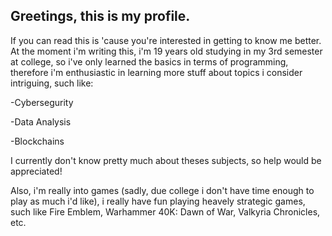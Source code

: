 ## Greetings, this is my profile.
If you can read this is 'cause you're interested in getting to know me better.
At the moment i'm writing this, i'm 19 years old studying in my 3rd semester at college, so i've only learned the basics in terms of programming, therefore i'm enthusiastic in learning more stuff about topics i consider intriguing, such like:
  
  -Cybersegurity
  
  -Data Analysis
  
  -Blockchains

  
I currently don't know pretty much about theses subjects, so help would be appreciated!

Also, i'm really into games (sadly, due college i don't have time enough to play as much i'd like), i really have fun playing heavely strategic games, such like Fire Emblem, Warhammer 40K: Dawn of War, Valkyria Chronicles, etc.


<!--
**LeifNava/LeifNava** is a ✨ _special_ ✨ repository because its `README.md` (this file) appears on your GitHub profile.

Here are some ideas to get you started:

- 🔭 I’m currently working on ...
- 🌱 I’m currently learning ...
- 👯 I’m looking to collaborate on ...
- 🤔 I’m looking for help with ...
- 💬 Ask me about ...
- 📫 How to reach me: ...
- 😄 Pronouns: ...
- ⚡ Fun fact: ...
-->
